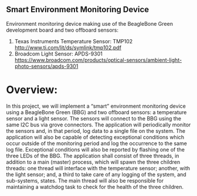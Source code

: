 ## Smart Environment Monitoring Device

Environment monitoring device making use of the BeagleBone Green development board and two offboard sensors:
   1) Texas Instruments Temperature Sensor: TMP102
      http://www.ti.com/lit/ds/symlink/tmp102.pdf
   2) Broadcom Light Sensor: APDS-9301
      https://www.broadcom.com/products/optical-sensors/ambient-light-photo-sensors/apds-9301

# Overview:
In this project, we will implement a “smart” environment monitoring device using a BeagleBone Green (BBG) and two offboard sensors: a temperature sensor and a light sensor. The sensors will connect to the BBG using the same I2C bus via grove connectors. The application will periodically monitor the sensors and, in that period, log data to a single file on the system. The application will also be capable of detecting exceptional conditions which occur outside of the monitoring period and log the occurrence to the same log file. Exceptional conditions will also be reported by flashing one of the three LEDs of the BBG.
The application shall consist of three threads, in addition to a main (master) process, which will spawn the three children threads: one thread will interface with the temperature sensor; another, with the light sensor; and, a third to take care of any logging of the system, and sub-systems, states. The main thread will also be responsible for maintaining a watchdog task to check for the health of the three children. 


